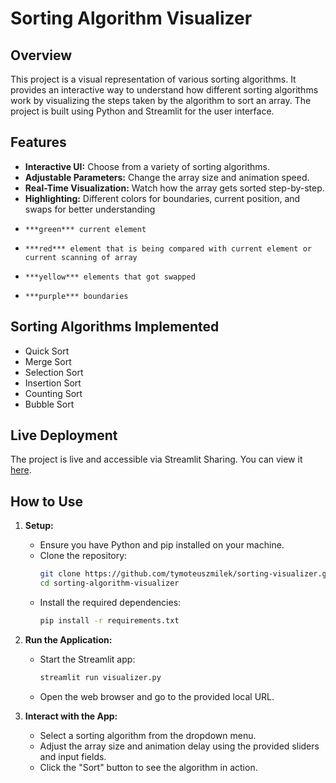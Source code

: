 # Sorting Algorithm Visualizer

## Overview
This project is a visual representation of various sorting algorithms. It provides an interactive way to understand how different sorting algorithms work by visualizing the steps taken by the algorithm to sort an array. The project is built using Python and Streamlit for the user interface.

## Features
- **Interactive UI:** Choose from a variety of sorting algorithms.
- **Adjustable Parameters:** Change the array size and animation speed.
- **Real-Time Visualization:** Watch how the array gets sorted step-by-step.
- **Highlighting:** Different colors for boundaries, current position, and swaps for better understanding
-     ***green*** current element
-     ***red*** element that is being compared with current element or current scanning of array
-     ***yellow*** elements that got swapped
-     ***purple*** boundaries

## Sorting Algorithms Implemented
- Quick Sort
- Merge Sort
- Selection Sort
- Insertion Sort
- Counting Sort
- Bubble Sort

## Live Deployment

The project is live and accessible via Streamlit Sharing. You can view it [here](https://sorting-visualizer-haxdhnrqm6cvfm3cblvr24.streamlit.app).

## How to Use
1. **Setup:**
    - Ensure you have Python and pip installed on your machine.
    - Clone the repository:
      ```bash
      git clone https://github.com/tymoteuszmilek/sorting-visualizer.git
      cd sorting-algorithm-visualizer
      ```
    - Install the required dependencies:
      ```bash
      pip install -r requirements.txt
      ```

2. **Run the Application:**
    - Start the Streamlit app:
      ```bash
      streamlit run visualizer.py
      ```
    - Open the web browser and go to the provided local URL.

3. **Interact with the App:**
    - Select a sorting algorithm from the dropdown menu.
    - Adjust the array size and animation delay using the provided sliders and input fields.
    - Click the "Sort" button to see the algorithm in action.

